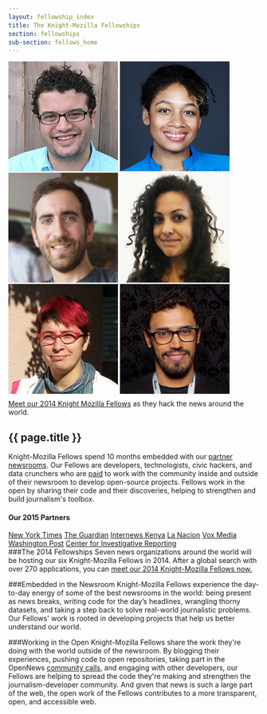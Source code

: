 ```yaml
---
layout: fellowship_index
title: The Knight-Mozilla Fellowships
section: fellowships
sub-section: fellows_home
---
```


<div id="picwrap">
<img src="/media/img/fellows/2014-fellows/ben-220.png" class="frontpic" alt="Ben Chartoff">
<img src="/media/img/fellows/2014-fellows/harlo-220.png" class="frontpic" alt="Harlo Holmes">
<img src="/media/img/fellows/2014-fellows/brian-220.png" class="frontpic" alt="Brian Jacobs">
<img src="/media/img/fellows/2014-fellows/aurelia-220.png" class="frontpic" alt="Aurelia Moser">
<img src="/media/img/fellows/2014-fellows/gabriela-220.png" class="frontpic" alt="Gabriela Rodriguez">
<img src="/media/img/fellows/2014-fellows/marcos-220.png" class="frontpic" alt="Marcos Vanetta">
<p class="caption" style="margin-top: 8px; margin-right: 20px;"><a href="2014meet.html">Meet our 2014 Knight Mozilla Fellows</a> as they hack the news around the world. </p>
</div>
<h2>{{ page.title }}</h2>
<p class="bodybig">Knight-Mozilla Fellows spend 10 months embedded with our <a href="/newspartners.html">partner newsrooms</a>. Our Fellows are developers, technologists, civic hackers, and data crunchers who are <a href="/fellowships/info.html">paid</a> to work with the community inside and outside of their newsroom to develop open-source projects. Fellows work in the open by sharing their code and their discoveries, helping to strengthen and build journalism's toolbox.</p>

<div id="partnerbox">
<h4>Our 2015 Partners</h4>
<a href="http://www.nytimes.com/" class="logo-nyt">New York Times</a>
<a href="http://www.theguardian.com/" class="logo-guardian">The Guardian</a>
<a href="http://www.npr.org" class="logo-npr">Internews Kenya</a>
<a href="http://www.lanacion.com.ar/" class="logo-nacion">La Nacion</a>
<a href="http://www.voxmedia.com/" class="logo-vox">Vox Media</a>
<a href="http://www.washingtonpost.com/" class="logo-wp">Washington Post</a>
<a href="http://cironline.org/" class="logo-cir">Center for Investigative Reporting</a>
</div>
###The 2014 Fellowships
Seven news organizations around the world will be hosting our six Knight-Mozilla Fellows in 2014. After a global search with over 270 applications, you can <a href="2014meet.html">meet our 2014 Knight-Mozilla Fellows now.</a>

###Embedded in the Newsroom
Knight-Mozilla Fellows experience the day-to-day energy of some of the best newsrooms in the world: being present as news breaks, writing code for the day’s headlines, wrangling thorny datasets, and taking a step back to solve real-world journalistic problems. Our Fellows' work is rooted in developing projects that help us better understand our world.

###Working in the Open
Knight-Mozilla Fellows share the work they're doing with the world outside of the newsroom. By blogging their experiences, pushing code to open repositories, taking part in the OpenNews [community calls](https://wiki.mozilla.org/OpenNews/Calls), and engaging with other developers, our Fellows are helping to spread the code they're making and strengthen the journalism-developer community. And given that news is such a large part of the web, the open work of the Fellows contributes to a more transparent, open, and accessible web.
